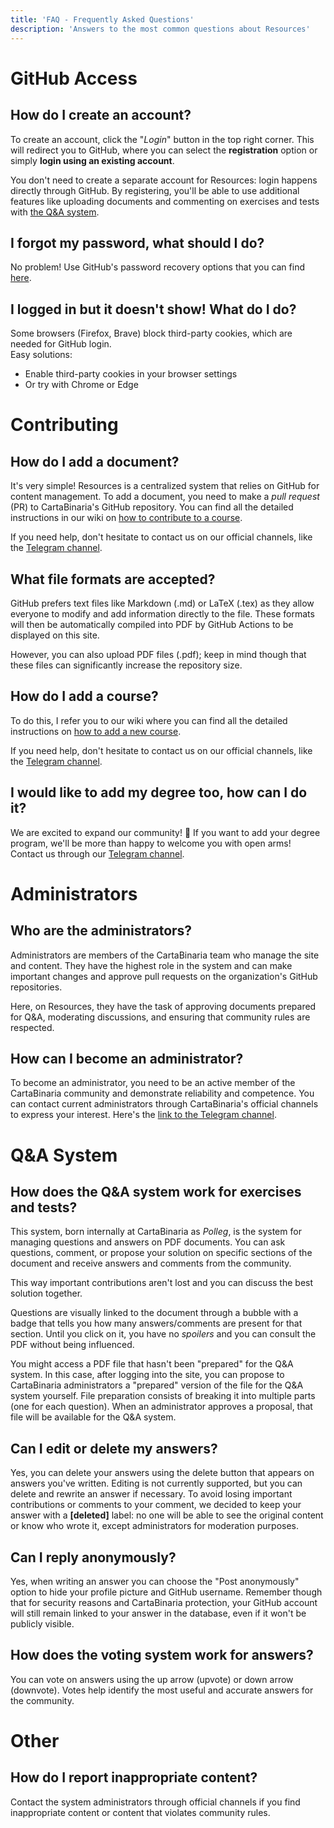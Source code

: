 ```yaml
---
title: 'FAQ - Frequently Asked Questions'
description: 'Answers to the most common questions about Resources'
---
```


# GitHub Access

## How do I create an account?

To create an account, click the "_Login_" button in the top right corner. This will redirect you to GitHub, where you can select the **registration** option or simply **login using an existing account**.

You don't need to create a separate account for Resources: login happens directly through GitHub. By registering, you'll be able to use additional features like uploading documents and commenting on exercises and tests with [the Q&A system](Q&A-System).

## I forgot my password, what should I do?

No problem! Use GitHub's password recovery options that you can find [here](https://github.com/password_reset).

<!-- ## How do I upload a document?
Go to the appropriate section of the site and use the upload function. Make sure the file is in a supported format (PDF, Markdown, etc.) and doesn't exceed the maximum allowed size. -->

## I logged in but it doesn't show! What do I do?

Some browsers (Firefox, Brave) block third-party cookies, which are needed for GitHub login.  
Easy solutions:

- Enable third-party cookies in your browser settings
- Or try with Chrome or Edge

# Contributing

## How do I add a document?

It's very simple! Resources is a centralized system that relies on GitHub for content management. To add a document, you need to make a _pull request_ (PR) to CartaBinaria's GitHub repository. You can find all the detailed instructions in our wiki on [how to contribute to a course](https://cartabinaria.students.cs.unibo.it/wiki/raccolte-di-risorse/contribuire-a-un-insegnamento/).

If you need help, don't hesitate to contact us on our official channels, like the [Telegram channel](https://t.me/cartabinaria).

## What file formats are accepted?

GitHub prefers text files like Markdown (.md) or LaTeX (.tex) as they allow everyone to modify and add information directly to the file. These formats will then be automatically compiled into PDF by GitHub Actions to be displayed on this site.

However, you can also upload PDF files (.pdf); keep in mind though that these files can significantly increase the repository size.

## How do I add a course?

To do this, I refer you to our wiki where you can find all the detailed instructions on [how to add a new course](https://cartabinaria.students.cs.unibo.it/wiki/raccolte-di-risorse/aggiungere-un-nuovo-insegnamento/).

If you need help, don't hesitate to contact us on our official channels, like the [Telegram channel](https://t.me/cartabinaria).

## I would like to add my degree too, how can I do it?

We are excited to expand our community! 🎉 If you want to add your degree program, we'll be more than happy to welcome you with open arms! Contact us through our [Telegram channel](https://t.me/cartabinaria).

# Administrators

## Who are the administrators?

Administrators are members of the CartaBinaria team who manage the site and content.
They have the highest role in the system and can make important changes and approve pull requests on the organization's GitHub repositories.

Here, on Resources, they have the task of approving documents prepared for Q&A, moderating discussions, and ensuring that community rules are respected.

## How can I become an administrator?

To become an administrator, you need to be an active member of the CartaBinaria community and demonstrate reliability and competence.
You can contact current administrators through CartaBinaria's official channels to express your interest. Here's the [link to the Telegram channel](https://t.me/cartabinaria).

# Q&A System

## How does the Q&A system work for exercises and tests?

This system, born internally at CartaBinaria as _Polleg_, is the system for managing questions and answers on PDF documents. You can ask questions, comment, or propose your solution on specific sections of the document and receive answers and comments from the community.

This way important contributions aren't lost and you can discuss the best solution together.

Questions are visually linked to the document through a bubble with a badge that tells you how many answers/comments are present for that section. Until you click on it, you have no _spoilers_ and you can consult the PDF without being influenced.

You might access a PDF file that hasn't been "prepared" for the Q&A system. In this case, after logging into the site, you can propose to CartaBinaria administrators a "prepared" version of the file for the Q&A system yourself. File preparation consists of breaking it into multiple parts (one for each question). When an administrator approves a proposal, that file will be available for the Q&A system.

## Can I edit or delete my answers?

Yes, you can delete your answers using the delete button that appears on answers you've written. Editing is not currently supported, but you can delete and rewrite an answer if necessary.
To avoid losing important contributions or comments to your comment, we decided to keep your answer with a **[deleted]** label: no one will be able to see the original content or know who wrote it, except administrators for moderation purposes.

## Can I reply anonymously?

Yes, when writing an answer you can choose the "Post anonymously" option to hide your profile picture and GitHub username. Remember though that for security reasons and CartaBinaria protection, your GitHub account will still remain linked to your answer in the database, even if it won't be publicly visible.

## How does the voting system work for answers?

You can vote on answers using the up arrow (upvote) or down arrow (downvote). Votes help identify the most useful and accurate answers for the community.

# Other

## How do I report inappropriate content?

Contact the system administrators through official channels if you find inappropriate content or content that violates community rules.
